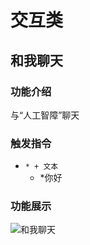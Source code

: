 # 交互类

## 和我聊天

### 功能介绍

与“人工智障”聊天

### 触发指令

- ```* + 文本```
  - *你好

### 功能展示

![和我聊天](http://img.sevin.cn/i/2022/12/29/63acf346471fb.png)

